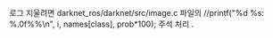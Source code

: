 로그 지울려면   darknet_ros/darknet/src/image.c 파일의  //printf("%d %s: %.0f%%\n", i, names[class], prob*100);  주석 처리 . 
